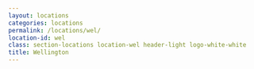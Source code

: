 ```yaml
---
layout: locations
categories: locations
permalink: /locations/wel/
location-id: wel
class: section-locations location-wel header-light logo-white-white
title: Wellington
---
```

